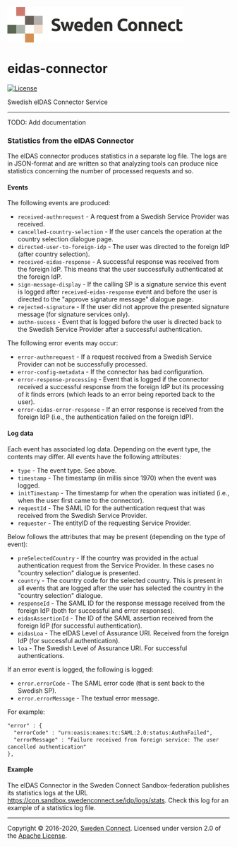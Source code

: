 ![Logo](https://github.com/swedenconnect/technical-framework/blob/master/img/sweden-connect.png)

# eidas-connector

[![License](https://img.shields.io/badge/License-Apache%202.0-blue.svg)](https://opensource.org/licenses/Apache-2.0)

Swedish eIDAS Connector Service

---

TODO: Add documentation

### Statistics from the eIDAS Connector

The eIDAS connector produces statistics in a separate log file. The logs are in JSON-format and
are written so that analyzing tools can produce nice statistics concerning the number of processed
requests and so.

#### Events

The following events are produced:

- `received-authnrequest` - A request from a Swedish Service Provider was received.
- `cancelled-country-selection` - If the user cancels the operation at the country selection dialogue page.
- `directed-user-to-foreign-idp` - The user was directed to the foreign IdP (after country selection).
- `received-eidas-response` - A successful response was received from the foreign IdP. This means that the user successfully authenticated at the foreign IdP.
- `sign-message-display` - If the calling SP is a signature service this event is logged after `received-eidas-response` event and before the user is directed to the "approve signature message" dialogue page.
- `rejected-signature` - If the user did not approve the presented signature message (for signature services only).
- `authn-sucess` - Event that is logged before the user is directed back to the Swedish Service Provider after a successful authentication.

The following error events may occur:

- `error-authnrequest` - If a request received from a Swedish Service Provider can not be successfully processed.
- `error-config-metadata` - If the connector has bad configuration.
- `error-response-processing` - Event that is logged if the connector received a successful response from the foreign IdP but its processing of it finds errors (which leads to an error being reported back to the user).
- `error-eidas-error-response` - If an error response is received from the foreign IdP (i.e., the authentication failed on the foreign IdP).

#### Log data

Each event has associated log data. Depending on the event type, the contents may differ. 
All events have the following attributes:

- `type` - The event type. See above.
- `timestamp` - The timestamp (in millis since 1970) when the event was logged.
- `initTimestamp` - The timestamp for when the operation was initiated (i.e., when the user first came to the connector).
- `requestId` - The SAML ID for the authentication request that was received from the Swedish Service Provider.
- `requester` - The entityID of the requesting Service Provider.

Below follows the attributes that may be present (depending on the type of event):

- `preSelectedCountry` - If the country was provided in the actual authentication request from the Service Provider. In these cases no "country selection" dialogue is presented.
- `country` - The country code for the selected country. This is present in all events that are logged after the user has selected the country in the "country selection" dialogue.
- `responseId` - The SAML ID for the response message received from the foreign IdP (both for successful and error responses).
- `eidasAssertionId` - The ID of the SAML assertion received from the foreign IdP (for successful authentication).
- `eidasLoa` - The eIDAS Level of Assurance URI. Received from the foreign IdP (for successful authentication).
- `loa` - The Swedish Level of Assurance URI. For successful authentications.

If an error event is logged, the following is logged:

- `error.errorCode` - The SAML error code (that is sent back to the Swedish SP).
- `error.errorMessage` - The textual error message.

For example: 
```
"error" : {
  "errorCode" : "urn:oasis:names:tc:SAML:2.0:status:AuthnFailed",
  "errorMessage" : "Failure received from foreign service: The user cancelled authentication"
},
```


#### Example

The eIDAS Connector in the Sweden Connect Sandbox-federation publishes its statistics logs at the URL <https://con.sandbox.swedenconnect.se/idp/logs/stats>. Check this log for an example of a statistics log file.


---

Copyright &copy; 2016-2020, [Sweden Connect](https://swedenconnect.se). Licensed under version 2.0 of the [Apache License](http://www.apache.org/licenses/LICENSE-2.0).
